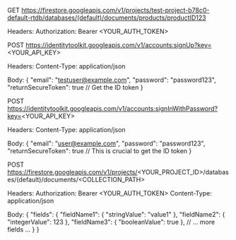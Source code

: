 GET https://firestore.googleapis.com/v1/projects/test-project-b78c0-default-rtdb/databases/(default)/documents/products/productID123

Headers:
Authorization: Bearer <YOUR_AUTH_TOKEN>

POST https://identitytoolkit.googleapis.com/v1/accounts:signUp?key=<YOUR_API_KEY>

Headers:
Content-Type: application/json

Body:
{
  "email": "testuser@example.com",
  "password": "password123",
  "returnSecureToken": true // Get the ID token
}


POST https://identitytoolkit.googleapis.com/v1/accounts:signInWithPassword?key=<YOUR_API_KEY>

Headers:
Content-Type: application/json

Body:
{
  "email": "user@example.com",
  "password": "password123",
  "returnSecureToken": true // This is crucial to get the ID token
}

>>>
POST https://firestore.googleapis.com/v1/projects/<YOUR_PROJECT_ID>/databases/(default)/documents/<COLLECTION_PATH>

Headers:
Authorization: Bearer <YOUR_AUTH_TOKEN>
Content-Type: application/json

Body:
{
  "fields": {
    "fieldName1": { "stringValue": "value1" },
    "fieldName2": { "integerValue": 123 },
    "fieldName3": { "booleanValue": true },
    // ... more fields ...
  }
}
